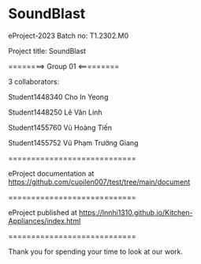 SoundBlast
============================

eProject-2023 Batch no: T1.2302.M0

Project title: SoundBlast

========> Group 01 <=========

3 collaborators:

Student1448340      Cho In Yeong

Student1448250      Lê Văn Linh

Student1455760      Vũ Hoàng Tiến

Student1455752      Vũ Phạm Trường Giang

============================

eProject documentation at https://github.com/cuoilen007/test/tree/main/document

============================

eProject published at https://lnnhi1310.github.io/Kitchen-Appliances/index.html

============================

Thank you for spending your time to look at our work.